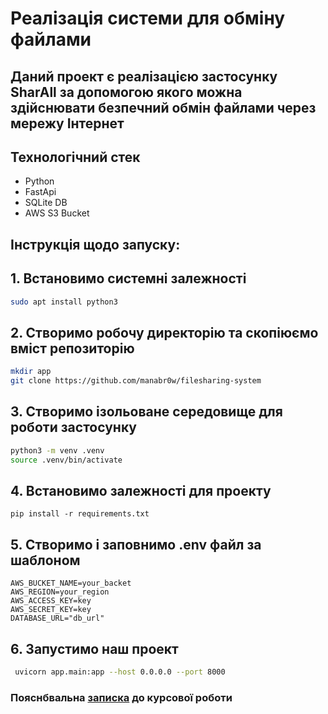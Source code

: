 # Реалізація системи для обміну файлами
## Даний проект є реалізацією застосунку SharAll за допомогою якого можна здійснювати безпечний обмін файлами через мережу Інтернет

## Технологічний стек
* Python
* FastApi
* SQLite DB
* AWS S3 Bucket

## Інструкція щодо запуску:
## 1. Встановимо системні залежності

```bash
sudo apt install python3
```

## 2. Створимо робочу директорію та скопіюємо вміст репозиторію
```bash
mkdir app
git clone https://github.com/manabr0w/filesharing-system
```

## 3. Створимо ізольоване середовище для роботи застосунку
```bash
python3 -m venv .venv
source .venv/bin/activate
```
## 4. Встановимо залежності для проекту
```python3
pip install -r requirements.txt
```
## 5. Створимо і заповнимо .env файл за шаблоном

```.env
AWS_BUCKET_NAME=your_backet
AWS_REGION=your_region
AWS_ACCESS_KEY=key
AWS_SECRET_KEY=key
DATABASE_URL="db_url"
```

## 6. Запустимо наш проект
```bash
 uvicorn app.main:app --host 0.0.0.0 --port 8000
```


### Пояснбвальна [записка](https://docs.google.com/document/d/1owjyfgyWtKU2LTts3xRLaUtHc9KNhYI9Y9yMuL3j8rI/edit?usp=sharing) до курсової роботи
